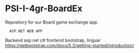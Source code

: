 # PSI-I-4gr-BoardEx
Repository for our Board game exchange app.

      ASP.NET WEB APP
  Backend asp.net c#
  frontend bootstrap, linguar
https://getbootstrap.com/docs/5.2/getting-started/introduction/
